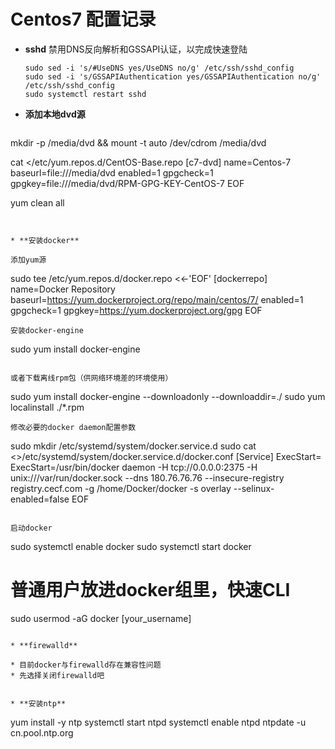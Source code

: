# Centos7 配置记录

* **sshd** 禁用DNS反向解析和GSSAPI认证，以完成快速登陆
  ```
  sudo sed -i 's/#UseDNS yes/UseDNS no/g' /etc/ssh/sshd_config
  sudo sed -i 's/GSSAPIAuthentication yes/GSSAPIAuthentication no/g' /etc/ssh/sshd_config
  sudo systemctl restart sshd
  ```

* **添加本地dvd源**

  ```
mkdir -p /media/dvd && mount -t auto /dev/cdrom /media/dvd

cat <<EOF >/etc/yum.repos.d/CentOS-Base.repo
[c7-dvd]
name=Centos-7
baseurl=file:///media/dvd
enabled=1
gpgcheck=1
gpgkey=file:///media/dvd/RPM-GPG-KEY-CentOS-7
EOF

yum clean all
  ```


* **安装docker**

  添加yum源
  ```
sudo tee /etc/yum.repos.d/docker.repo <<-'EOF'
[dockerrepo]
name=Docker Repository
baseurl=https://yum.dockerproject.org/repo/main/centos/7/
enabled=1
gpgcheck=1
gpgkey=https://yum.dockerproject.org/gpg
EOF
  ```
  安装docker-engine
  ```
  sudo yum install docker-engine
  ```

  或者下载离线rpm包（供网络环境差的环境使用）
  ```
  sudo yum install docker-engine --downloadonly --downloaddir=./
  sudo yum localinstall ./*.rpm
  ```
  修改必要的docker daemon配置参数
  ```
sudo mkdir /etc/systemd/system/docker.service.d
sudo cat <<EOF >>/etc/systemd/system/docker.service.d/docker.conf
[Service]
    ExecStart=
    ExecStart=/usr/bin/docker daemon -H tcp://0.0.0.0:2375 -H unix:///var/run/docker.sock --dns 180.76.76.76  --insecure-registry registry.cecf.com -g /home/Docker/docker -s overlay --selinux-enabled=false
EOF
  ```

  启动docker
  ```
  sudo systemctl enable docker
  sudo systemctl start docker
  # 普通用户放进docker组里，快速CLI
  sudo usermod -aG docker [your_username]
  ```

* **firewalld**

  * 目前docker与firewalld存在兼容性问题
  * 先选择关闭firewalld吧


* **安装ntp**

  ```
  yum install -y ntp
  systemctl start ntpd
  systemctl enable ntpd
  ntpdate -u cn.pool.ntp.org
  ```
